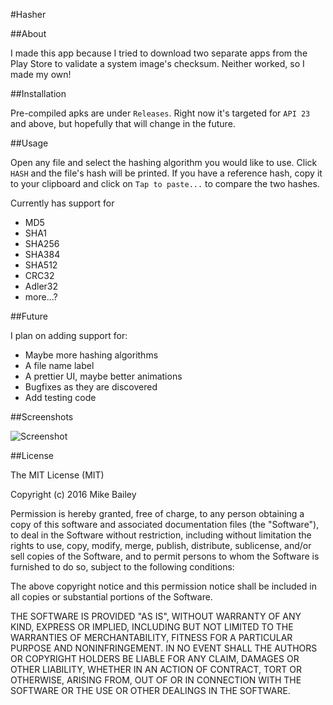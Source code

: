 #Hasher

##About

I made this app because I tried to download two separate apps from the Play Store to validate a system image's checksum. Neither worked, so I made my own!

##Installation

Pre-compiled apks are under `Releases`. 
Right now it's targeted for `API 23` and above, but hopefully that will change in the future.

##Usage

Open any file and select the hashing algorithm you would like to use. Click `HASH` and the file's hash will be printed.
If you have a reference hash, copy it to your clipboard and click on `Tap to paste...` to compare the two hashes.

Currently has support for
* MD5
* SHA1
* SHA256
* SHA384
* SHA512
* CRC32
* Adler32
* more...?

##Future

I plan on adding support for:

* Maybe more hashing algorithms
* A file name label
* A prettier UI, maybe better animations
* Bugfixes as they are discovered
* Add testing code

##Screenshots

![Screenshot](https://i.imgur.com/yMEN3jq.png)

##License

The MIT License (MIT)

Copyright (c) 2016 Mike Bailey

Permission is hereby granted, free of charge, to any person obtaining a copy
of this software and associated documentation files (the "Software"), to deal
in the Software without restriction, including without limitation the rights
to use, copy, modify, merge, publish, distribute, sublicense, and/or sell
copies of the Software, and to permit persons to whom the Software is
furnished to do so, subject to the following conditions:

The above copyright notice and this permission notice shall be included in all
copies or substantial portions of the Software.

THE SOFTWARE IS PROVIDED "AS IS", WITHOUT WARRANTY OF ANY KIND, EXPRESS OR
IMPLIED, INCLUDING BUT NOT LIMITED TO THE WARRANTIES OF MERCHANTABILITY,
FITNESS FOR A PARTICULAR PURPOSE AND NONINFRINGEMENT. IN NO EVENT SHALL THE
AUTHORS OR COPYRIGHT HOLDERS BE LIABLE FOR ANY CLAIM, DAMAGES OR OTHER
LIABILITY, WHETHER IN AN ACTION OF CONTRACT, TORT OR OTHERWISE, ARISING FROM,
OUT OF OR IN CONNECTION WITH THE SOFTWARE OR THE USE OR OTHER DEALINGS IN THE
SOFTWARE.
